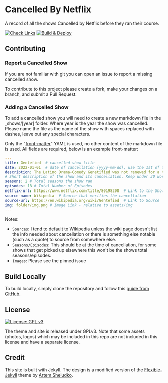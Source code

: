 # Cancelled By Netflix

A record of all the shows Cancelled by Netflix before they ran their course.

[![Check Links](https://github.com/jtmullen/cancelledbynetflix/actions/workflows/check-links.yml/badge.svg?event=schedule)](https://github.com/jtmullen/cancelledbynetflix/actions/workflows/check-links.yml) [![Build & Deploy](https://github.com/jtmullen/cancelledbynetflix/actions/workflows/deploy.yml/badge.svg)](https://github.com/jtmullen/cancelledbynetflix/actions/workflows/deploy.yml)

## Contributing

### Report a Cancelled Show

If you are not familiar with git you can open an issue to report a missing cancelled show. 

To contribute to this project please create a fork, make your changes on a branch, and submit a Pull Request.

### Adding a Cancelled Show

To add a cancelled show you will need to create a new markdown file in the _shows/[year] folder. Where year is the year the show was cancelled. Please name the file as the name of the show with spaces replaced with dashes, leave out any special characters.

Only the "[front-matter](https://jekyllrb.com/docs/front-matter/)" YAML is used, no other content of the markdown file is used. All fields are required, below is an example front-matter:

```yml
---
title: Gentefied  # cancelled show title
date: 2022-01-01  # date of cancellation (yyyy-mm-dd), use the 1st of the month when only month is known
description: The Latino Drama-Comedy Genetified was not renewed for a third season. 
# Short description of the show and its cancellation. Keep under 30 words
seasons: 2 # Total seasons the show ran
episodes: 18 # Total Number of Episodes
netflix-url: https://www.netflix.com/title/80198208  # Link to the Show On Netflix
source-name: Wikipedia  # Source that verifies the cancellation
source-url: https://en.wikipedia.org/wiki/Gentefied  # Link to Source
img: folder/img.png # Image Link - relative to assets/img
---
```

Notes: 
- `Sources`: I tend to default to Wikipedia unless the wiki page doesn't list the info needed about cancellation or there is something else notable (such as a quote) to source from somewhere else. 
- `Seasons/Episodes`: This should be at the time of cancellation, for some shows that get picked up elsewhere this won't be the shows total seasons/episodes.
- `Images`: Please see the pinned issue

## Build Locally

To build locally, simply clone the repository and follow this [guide from GitHub](https://docs.github.com/en/pages/setting-up-a-github-pages-site-with-jekyll/testing-your-github-pages-site-locally-with-jekyll).

## License
[![License: GPL v3](https://img.shields.io/badge/License-GPLv3-blue.svg)](https://github.com/jtmullen/cancelledbynetflix/blob/main/LICENSE)

The theme and site is released under GPLv3. Note that some assets (photos, logos) which may be included in this repo are not included in this license and have a separate license. 

## Credit

This site is built with Jekyll. The design is a modified version of the  [Flexible-Jekyll](https://github.com/artemsheludko/flexible-jekyll) theme by [Artem Sheludko](https://github.com/artemsheludko). 

